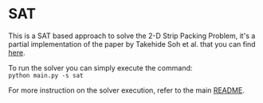 # SAT
This is a SAT based approach to solve the 2-D Strip Packing Problem, it's a partial implementation of the paper by 
Takehide Soh et al. that you can find [here](https://www.researchgate.net/publication/220445013_A_SAT-based_Method_for_Solving_the_Two-dimensional_Strip_Packing_Problem).

To run the solver you can simply execute the command:<br>
<code>python main.py -s sat</code>

For more instruction on the solver execution, refer to the main [README](../README.md).
